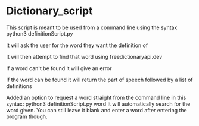 # Dictionary_script

This script is meant to be used from a command line using the syntax python3 definitionScript.py

It will ask the user for the word they want the definition of

It will then attempt to find that word using freedictionaryapi.dev

If a word can't be found it will give an error

If the word can be found it will return the part of speech followed by a list of definitions

Added an option to request a word straight from the command line in this syntax: python3 definitionScript.py word
It will automatically search for the word given. You can still leave it blank and enter a word after entering the program though.

